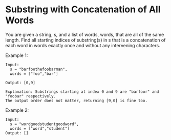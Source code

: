 # Substring with Concatenation of All Words

You are given a string, s, and a list of words, words, that are all of the same length. Find all starting indices of substring(s) in s that is a concatenation of each word in words exactly once and without any intervening characters.

Example 1:

```text
Input:
  s = "barfoothefoobarman",
  words = ["foo","bar"]

Output: [0,9]

Explanation: Substrings starting at index 0 and 9 are "barfoor" and "foobar" respectively.
The output order does not matter, returning [9,0] is fine too.
```

Example 2:

```text
Input:
  s = "wordgoodstudentgoodword",
  words = ["word","student"]
Output: []
```
